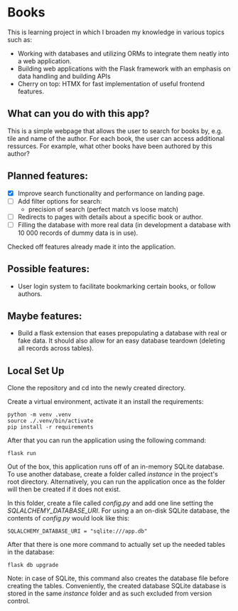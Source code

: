 # Books

This is learning project in which I broaden my knowledge in various topics such as:
- Working with databases and utilizing ORMs to integrate them neatly into a web application.
- Building web applications with the Flask framework with an emphasis on data handling and building APIs
- Cherry on top: HTMX for fast implementation of useful frontend features.

## What can you do with this app?

This is a simple webpage that allows the user to search for books by, e.g. tile and name of the author. For each book, the user can access additional ressurces. For example, what other books have been authored by this author?

## Planned features:
- [x] Improve search functionality and performance on landing page.
- [ ] Add filter options for search:
    - precision of search (perfect match vs loose match)
- [ ] Redirects to pages with details about a specific book or author.
- [ ] Filling the database with more real data (in development a database with 10 000 records of dummy data is in use).

Checked off features already made it into the application.

## Possible features:
- User login system to facilitate bookmarking certain books, or follow authors.

## Maybe features:
- Build a flask extension that eases prepopulating a database with real or fake data. It should also allow for an easy database teardown (deleting all records across tables).

## Local Set Up

Clone the repository and cd into the newly created directory.

Create a virtual environment, activate it an install the requirements:

```
python -m venv .venv
source ./.venv/bin/activate
pip install -r requirements
```

After that you can run the application using the following command:

```
flask run
```

Out of the box, this application runs off of an in-memory SQLite database. To use another database, create a folder called *instance* in the project's root directory. Alternatively, you can run the application once as the folder will then be created if it does not exist.

In this folder, create a file called *config.py* and add one line setting the *SQLALCHEMY_DATABASE_URI*. For using a an on-disk SQLite database, the contents of *config.py* would look like this:

```
SQLALCHEMY_DATABASE_URI = "sqlite:///app.db"
```

After that there is one more command to actually set up the needed tables in the database:

```
flask db upgrade
```

Note: in case of SQLite, this command also creates the database file before creating the tables. Conveniently, the created database SQLite database is stored in the same *instance* folder and as such excluded from version control.
